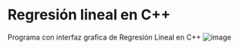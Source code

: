 # Regresión lineal en C++
Programa con interfaz grafica de Regresión Lineal en C++
![image](https://user-images.githubusercontent.com/54474196/157165213-89285a3a-52f0-4529-9e1a-36990263dd8e.png)
